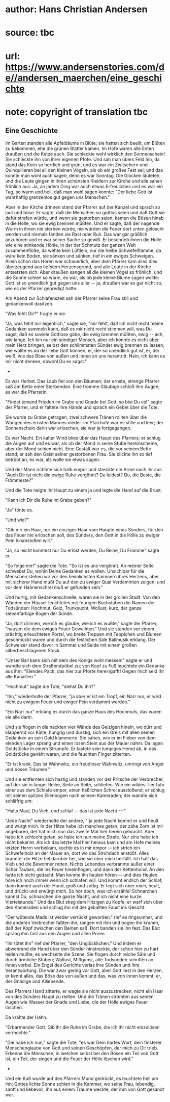 # author: Hans Christian Andersen
# source: tbc
# url: https://www.andersenstories.com/de//andersen_maerchen/eine_geschichte
# note: copyright of translation tbc

## Eine Geschichte 

Im Garten standen alle Apfelbäume in Blüte; sie hatten sich beeilt, um
Blüten zu bekommen, ehe die grünen Blätter kamen. Im Hofe waren alle
Enten draußen und die Katze auch. Sie schleckte wohl wirklich den
Sonnenschein! Sie schleckte ihn von ihrer eigenen Pfote. Und sah man
übers Feld hin, da stand das Korn so herrlich und grün, und es war ein
Zwitschern und Quinquilieren bei all den kleinen Vögeln, als ob ein
großes Fest sei; und das konnte man wohl auch sagen, denn es war
Sonntag. Die Glocken läuteten, und die Leute gingen in ihren schönsten
Kleidern zur Kirche und alle sahen fröhlich aus. Ja, an jedem Ding war
auch etwas Erfreuliches und es war ein Tag, so warm und hell, daß man
wohl sagen konnte: "Der liebe Gott ist wahrhaftig grenzenlos gut gegen
uns Menschen."

Aber in der Kirche drinnen stand der Pfarrer auf der Kanzel und sprach
so laut und böse. Er sagte, daß die Menschen so gottlos seien und daß
Gott sie dafür strafen würde, und wenn sie gestorben seien, kämen die
Bösen hinab in die Hölle, wo sie ewig brennen müßten. Und er sagte, daß
der nagende Wurm in ihnen nie sterben würde, nie würden die Feuer dort
unten gelöscht werden und niemals fänden sie Rast oder Ruh. Das war gar
gräßlich anzuhören und er war seiner Sache so gewiß. Er beschrieb ihnen
die Hölle wie eine stinkende Höhle, in der der Schmutz der ganzen Welt
zusammenflöße, da wehte kein Lüftlein, nur die heiße Schwefelflamme, da
wäre kein Boden, sie sänken und sänken, tief in ein ewiges Schweigen.
Allein schon das Hören war schauerlich, aber dem Pfarrer kam alles dies
überzeugend aus tiefstem Herzensgrund, und alle Leute in der Kirche
entsetzten sich. Aber draußen sangen all die kleinen Vögel so fröhlich,
und die Sonne schien so warm, es war, als ob jede kleine Blume sagen
wollte: Gott ist so unendlich gut gegen uns aller -- ja, draußen war es
gar nicht so, wie es der Pfarrer gepredigt hatte.

Am Abend zur Schlafenszeit sah der Pfarrer seine Frau still und
gedankenvoll dasitzen.

"Was fehlt Dir?" fragte er sie.

"Ja, was fehlt mir eigentlich," sagte sie, "mir fehlt, daß ich nicht
recht meine Gedanken sammeln kann, daß es mir nicht recht stimmen will,
was Du sagst, daß es soviele Gottlose gäbe, die ewig brennen müßten,
ewig -- ach, wie lange. Ich bin nur ein sündiger Mensch, aber ich könnte
es nicht über mein Herz bringen, selbst den schlimmsten Sünder ewig
brennen zu lassen; wie wollte es da der liebe Gott können, er, der so
unendlich gut ist, er, der weiß, wie das Böse von außen und innen an uns
herantritt. Nein, ich kann es mir nicht denken, obwohl Du es sagst."

*

Es war Herbst. Das Laub fiel von den Bäumen; der ernste, strenge Pfarrer
saß am Bette einer Sterbenden. Eine fromme Gläubige schloß ihre Augen;
es war die Pfarrerin.

"Findet jemand Frieden im Grabe und Gnade bei Gott, so bist Du es!"
sagte der Pfarrer, und er faltete ihre Hände und sprach ein Gebet über
die Tote.

Sie wurde zu Grabe getragen; zwei schwere Tränen rollten über die Wangen
des ernsten Mannes nieder. Im Pfarrhofe war es stille und leer; der
Sonnenschein darin war erloschen, sie war ja fortgegangen.

Es war Nacht. Ein kalter Wind blies über das Haupt des Pfarrers; er
schlug die Augen auf und es war, als ob der Mond in seine Stube
hereinscheine, aber der Mond schien nicht. Eine Gestalt war es, die vor
seinem Bette stand; er sah den Geist seiner gestorbenen Frau. Sie
blickte ihn so tief betrübt an, es war, als wolle sie etwas sagen.

Und der Mann richtete sich halb empor und streckte die Arme nach ihr
aus. "Auch Dir ist nicht die ewige Ruhe vergönnt? Du leidest? Du, die
Beste, die Frömmeste?"

Und die Tote neigte ihr Haupt zu einem ja und legte die Hand auf die
Brust.

"Kann ich Dir die Ruhe im Grabe geben?"

"Ja" tönte es.

"Und wie?"

"Gib mir ein Haar, nur ein einziges Haar vom Haupte eines Sünders, für
den das Feuer nie erlöschen soll, des Sünders, den Gott in die Hölle zu
ewiger Pein hinabstoßen will."

"Ja, so leicht konntest nur Du erlöst werden, Du Reine, Du Fromme"
sagte er.

"So folge mir!" sagte die Tote. "So ist es uns vergönnt. An meiner
Seite schwebst Du, wohin Deine Gedanken es wollen. Unsichibar für die
Menschen stehen wir vor den heimlichsten Kammern ihres Herzens, aber mit
sicherer Hand mußt Du auf den zu ewiger Qual Verdammten zeigen, und vor
dem Hahnenschrei muß er gefunden sein."

Und hurtig, mit Gedankenschnelle, waren sie in der grollen Stadt. Von
den Wänden der Häuser leuchteten mit feurigen Buchstaben die Namen der
Todsünden: Hochmut, Geiz, Trunksucht, Wollust, kurz, der ganze
siebenfarbige Bogen der Sünde.

"Ja, dort drinnen, wie ich es glaube, wie ich es wußte," sagte der
Pfarrer, "hausen die dem ewigen Feuer Geweihten." Und sie standen vor
einem prächtig erleuchteten Portal, wo breite Treppen mit Teppichen und
Blumen geschmückt waren und durch die festlichen Säle Ballmusik erklang.
Der Schweizer stand davor in Sammet und Seide mit einem großen
silberbeschlagenen Stock.

"Unser Ball kann sich mit dem des Königs wohl messen!" sagte er und
wandte sich dem Straßendpöbel zu; von Kopf zu Fuß leuchtete ein Gedanke
aus ihm: "Elendes Pack, das hier zur Pforte hereingafft! Gegen mich
seid Ihr alle Kanaillen."

"Hochmut" sagte die Tote, "siehst Du ihn?"

"Ihn," wiederholte der Pfarrer, "ja aber er ist ein Tropf, ein Narr
nur, er wird nicht zu ewigem Feuer und ewiger Pein verdammt werden."

"Ein Narr nur" erklang es durch das ganze Haus des Hochmuts, das waren
sie alle darin.

Und sie flogen in die nackten vier Wände des Geizigen hinein, wo dürr
und klappernd vor Kälte, hungrig und durstig, sich ein Greis mit allen
seinen Gedanken an sein Gold klammerte. Sie sahen, wie er im Fieber von
dem elenden Lager sprang und einen losen Stein aus der Mauer nahm. Da
lagen Goldstücke in einem Strumpfe. Er tastete sein lumpiges Hemd ab, in
das Goldstücke genäht waren, und die feuchten Finger zitterten.

"Er ist krank. Das ist Wahnwitz, ein freudloser Wahnwitz, umringt von
Angst und bösen Träumen."

Und sie entfernten sich hastig und standen vor der Pritsche der
Verbrecher, auf der sie in langer Reihe, Seite an Seite, schliefen. Wie
ein wildes Tier fuhr einer aus dem Schlafe empor, einen häßlichen Schrei
ausstoßend; er schlug mit seinen spitzen Ellenbogen nach seinem
Kameraden; der wandte sich schläfrig um:

"Halts Maul, Du Vieh, und schlaf -- das ist jede Nacht --!"

"Jede Nacht" wiederholte der andere, "`ja jede Nacht kommt er und
heult und würgt mich. In der Hitze habe ich manches getan, der zähe Zorn
ist mir angeboren, der hat mich nun das zweite Mal hier herein gebracht.
Aber habe ich schlecht getan, so habe ich nun meine Strafe. Nur eins
habe ich nicht bekannt. Als ich das letzte Mal hier heraus kam und am
Hofe meines letzten Herrn vorbeikam, kochte es in mir empor -- ich
strich ein Schwefelholz an der Mauer an, dort wo das Strohdach anstößt.
Alles brannte; die Hitze fiel darüber her, wie sie über mich herfällt.
Ich half das Vieh und die Bewohner retten. Nichts Lebendes verbrannte
außer einer Schar Tauben, die ins Feuer hineinflogen, und dann der
Kettenhund. An den hatte ich nicht gedacht. Man konnte ihn heulen hören
-- und dies Heulen höre ich noch immer wenn ich schlafen will. Und kommt
endlich der Schlaf, dann kommt auch der Hund, groß und zottig. Er legt
sich über mich, heult, und drückt und erwürgt mich. So hör doch, was ich
erzähle! Schnarchen kannst Du, schnarchen die ganze Nacht, und ich nicht
eine kurze Viertelstunde." Und das Blut stieg dem Hitzigen zu Kopfe, er
warf sich über den Kameraden und schlug ihn mit der geballten Faust ins
Gesicht.

"Der wütende Mads ist wieder verrückt geworden." rief es ringsumher,
und die anderen Verbrecher faßten ihn, rangen mit ihm und bogen ihn
krumm, daß der Kopf zwischen den Beinen saß. Dort banden sie ihn fest.
Das Blut sprang ihm fast aus den Augen und allen Poren.

"Ihr tötet ihn" rief der Pfarrer, "den Unglücklichen." Und indem er
abwehrend die Hand über den Sünder hinstreckte, der schon hier zu hart
leiden mußte, es wechselte die Szene. Sie flogen durch reiche Säle und
durch ärmliche Stuben; Wollust, Mißgunst, alle Todsünden schritten an
ihnen vorbei. Ein Engel des Gerichts verlas ihre Sünden und ihre
Verantwortung. Die war zwar gering vor Gott, aber Gott liest in den
Herzen, er kennt alles, das Böse das von außen und das, was von innen
kommt, er, der Gnädige und Alliebende.

Des Pfarrers Hand zitterte, er wagte sie nicht auszustrecken, nicht ein
Haar von des Sünders Haupt zu reißen. Und die Tränen strömten aus seinen
Augen wie Wasser der Gnade und Liebe, die der Hölle ewiges Feuer
löschen.

Da krähte der Hahn.

"Erbarmender Gott. Gib ihr die Ruhe im Grabe, die ich ihr nicht
einzulösen vermochte."

"Die habe ich nun," sagte die Tote, "es war Dein hartes Wort, dein
finsterer Menschenglaube von Gott und seinen Geschöpfen, der mich zu Dir
trieb. Erkenne die Menschen, in welchen selbst bei den Bösen ein Teil
von Gott ist, ein Teil, der siegen und die Feuer der Hölle löschen
wird."

*

Und ein Kuß wurde auf des Pfarrers Mund gedrückt, es leuchtete hell um
ihn; Gottes lichte Sonne schien in die Kammer, wo seine Frau, lebendig,
sanft und liebevoll, ihn aus einem Traume weckte, der ihm von Gott
gesandt war.
